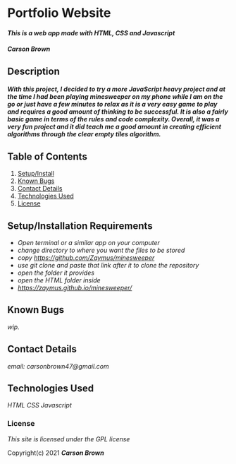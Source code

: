 # Portfolio Website

#### _This is a web app made with HTML, CSS and Javascript_

#### _Carson Brown_

## Description

#### _With this project, I decided to try a more JavaScript heavy project and at the time I had been playing minesweeper on my phone while I am on the go or just have a few minutes to relax as it is a very easy game to play and requires a good amount of thinking to be successful. It is also a fairly basic game in terms of the rules and code complexity. Overall, it was a very fun project and it did teach me a good amount in creating efficient algorithms through the clear empty tiles algorithm._

## Table of Contents

1. [Setup/Install](#setup/install)
2. [Known Bugs](#bugs)
3. [Contact Details](#contact)
4. [Technologies Used](#tech)
5. [License](#license)

## Setup/Installation Requirements <a name="setup/install"></a>

- _Open terminal or a similar app on your computer_
- _change directory to where you want the files to be stored_
- _copy <span>https://github.com/Zaymus/minesweeper</span>_
- _use git clone and paste that link after it to clone the repository_
- _open the folder it provides_
- _open the HTML folder inside_
- _https://zaymus.github.io/minesweeper/_

## Known Bugs <a name="bugs"></a>

_wip._

## Contact Details <a name="contact"></a>

_email: carsonbrown47@gmail.com_

## Technologies Used <a name="tech"></a>

_HTML_
_CSS_
_Javascript_

### License <a name="license"></a>

_This site is licensed under the GPL license_

Copyright(c) 2021 **_Carson Brown_**
